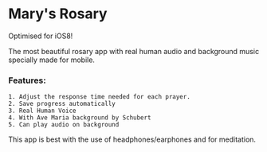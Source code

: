 # Mary's Rosary

Optimised for iOS8!

The most beautiful rosary app with real human audio and background music specially made for mobile.

### Features:
	1. Adjust the response time needed for each prayer. 
	2. Save progress automatically
	3. Real Human Voice
	4. With Ave Maria background by Schubert
	5. Can play audio on background

This app is best with the use of headphones/earphones and for meditation.

